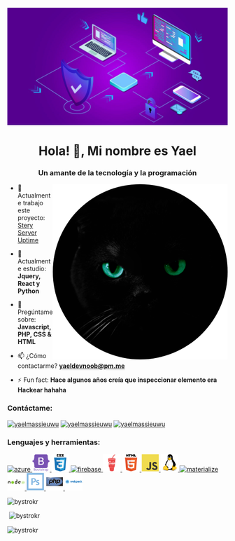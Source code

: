 [![MasterHead](https://raw.githubusercontent.com/bystrokr/bystrokr/main/banner.jpg)](https://github.com/bystrokr)
<h1 align="center">Hola! 👋, Mi nombre es Yael</h1>
<h3 align="center">Un amante de la tecnología y la programación</h3>
<img align="right" alt="Coding" width="400" src="https://raw.githubusercontent.com/bystrokr/bystrokr/main/profile.png">

- 🔭Actualmente trabajo este proyecto: [Stery Server Uptime](https://github.com/bystrokr/steryservrs)

- 🌱 Actualmente estudio: **Jquery, React y Python**

- 💬 Pregúntame sobre: **Javascript, PHP, CSS & HTML**

- 📫 ¿Cómo contactarme? **yaeldevnoob@pm.me**

- ⚡ Fun fact: **Hace algunos años creía que inspeccionar elemento era Hackear hahaha**

<h3 align="left">Contáctame:</h3>
<p align="left">
<a href="https://twitter.com/yaelmassieuwu" target="blank"><img align="center" src="https://raw.githubusercontent.com/rahuldkjain/github-profile-readme-generator/master/src/images/icons/Social/twitter.svg" alt="yaelmassieuwu" height="30" width="40" /></a>
<a href="https://fb.com/yaelmassieuwu" target="blank"><img align="center" src="https://raw.githubusercontent.com/rahuldkjain/github-profile-readme-generator/master/src/images/icons/Social/facebook.svg" alt="yaelmassieuwu" height="30" width="40" /></a>
<a href="https://instagram.com/yaelmassieuwu" target="blank"><img align="center" src="https://raw.githubusercontent.com/rahuldkjain/github-profile-readme-generator/master/src/images/icons/Social/instagram.svg" alt="yaelmassieuwu" height="30" width="40" /></a>
</p>

<h3 align="left">Lenguajes y herramientas:</h3>
<p align="left"> <a href="https://azure.microsoft.com/en-in/" target="_blank" rel="noreferrer"> <img src="https://www.vectorlogo.zone/logos/microsoft_azure/microsoft_azure-icon.svg" alt="azure" width="40" height="40"/> </a> <a href="https://getbootstrap.com" target="_blank" rel="noreferrer"> <img src="https://raw.githubusercontent.com/devicons/devicon/master/icons/bootstrap/bootstrap-plain-wordmark.svg" alt="bootstrap" width="40" height="40"/> </a> <a href="https://www.w3schools.com/css/" target="_blank" rel="noreferrer"> <img src="https://raw.githubusercontent.com/devicons/devicon/master/icons/css3/css3-original-wordmark.svg" alt="css3" width="40" height="40"/> </a> <a href="https://firebase.google.com/" target="_blank" rel="noreferrer"> <img src="https://www.vectorlogo.zone/logos/firebase/firebase-icon.svg" alt="firebase" width="40" height="40"/> </a> <a href="https://gulpjs.com" target="_blank" rel="noreferrer"> <img src="https://raw.githubusercontent.com/devicons/devicon/master/icons/gulp/gulp-plain.svg" alt="gulp" width="40" height="40"/> </a> <a href="https://www.w3.org/html/" target="_blank" rel="noreferrer"> <img src="https://raw.githubusercontent.com/devicons/devicon/master/icons/html5/html5-original-wordmark.svg" alt="html5" width="40" height="40"/> </a> <a href="https://developer.mozilla.org/en-US/docs/Web/JavaScript" target="_blank" rel="noreferrer"> <img src="https://raw.githubusercontent.com/devicons/devicon/master/icons/javascript/javascript-original.svg" alt="javascript" width="40" height="40"/> </a> <a href="https://www.linux.org/" target="_blank" rel="noreferrer"> <img src="https://raw.githubusercontent.com/devicons/devicon/master/icons/linux/linux-original.svg" alt="linux" width="40" height="40"/> </a> <a href="https://materializecss.com/" target="_blank" rel="noreferrer"> <img src="https://raw.githubusercontent.com/prplx/svg-logos/5585531d45d294869c4eaab4d7cf2e9c167710a9/svg/materialize.svg" alt="materialize" width="40" height="40"/> </a> <a href="https://nodejs.org" target="_blank" rel="noreferrer"> <img src="https://raw.githubusercontent.com/devicons/devicon/master/icons/nodejs/nodejs-original-wordmark.svg" alt="nodejs" width="40" height="40"/> </a> <a href="https://www.photoshop.com/en" target="_blank" rel="noreferrer"> <img src="https://raw.githubusercontent.com/devicons/devicon/master/icons/photoshop/photoshop-line.svg" alt="photoshop" width="40" height="40"/> </a> <a href="https://www.php.net" target="_blank" rel="noreferrer"> <img src="https://raw.githubusercontent.com/devicons/devicon/master/icons/php/php-original.svg" alt="php" width="40" height="40"/> </a> <a href="https://webpack.js.org" target="_blank" rel="noreferrer"> <img src="https://raw.githubusercontent.com/devicons/devicon/d00d0969292a6569d45b06d3f350f463a0107b0d/icons/webpack/webpack-original-wordmark.svg" alt="webpack" width="40" height="40"/> </a> </p>

<p>&nbsp;<img align="left" src="https://github-readme-stats.vercel.app/api/top-langs?username=bystrokr&show_icons=true&locale=en&layout=compact" alt="bystrokr"></p>

<p>&nbsp;<img align="center" src="https://github-readme-stats.vercel.app/api?username=bystrokr&show_icons=true&locale=en" alt="bystrokr"></p>

<p><img align="center" src="https://github-readme-streak-stats.herokuapp.com/?user=bystrokr&" alt="bystrokr"></p>

